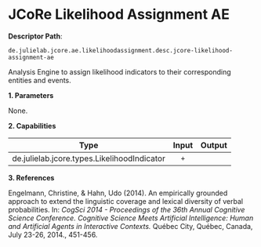 # JCoRe Likelihood Assignment AE

**Descriptor Path**:
```
de.julielab.jcore.ae.likelihoodassignment.desc.jcore-likelihood-assignment-ae
```

Analysis Engine to assign likelihood indicators to their corresponding entities and events.



**1. Parameters**

None.

**2. Capabilities**

| Type | Input | Output |
|------|:-----:|:------:|
| de.julielab.jcore.types.LikelihoodIndicator | `+` | |

**3. References**

Engelmann, Christine, & Hahn, Udo (2014). An empirically grounded approach to extend the linguistic coverage and lexical diversity of verbal probabilities. In: _CogSci 2014 - Proceedings of the 36th Annual Cognitive Science Conference. Cognitive Science Meets Artificial Intelligence: Human and Artificial Agents in Interactive Contexts._ Québec City, Québec, Canada, July 23-26, 2014., 451-456.
